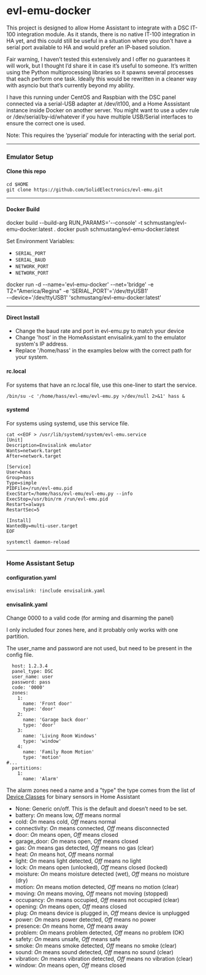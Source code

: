# evl-emu-docker

This project is designed to allow Home Assistant to integrate with a DSC IT-100 integration module.  As it stands, there is no native IT-100 integration in HA yet, and this could still be useful in a situation where you don't have a serial port available to HA and would prefer an IP-based solution.

Fair warning, I haven’t tested this extensively and I offer no guarantees it will work, but I thought I’d share it in case it’s useful to someone. It’s written using the Python multiprocessing libraries so it spawns several processes that each perform one task. Ideally this would be rewritten in a cleaner way with asyncio but that’s currently beyond my ability.

I have this running under CentOS and Raspbian with the DSC panel connected via a serial-USB adapter at /dev/it100, and a Home Asssistant instance inside Docker on another server.  You might want to use a udev rule or /dev/serial/by-id/whatever if you have multiple USB/Serial interfaces to ensure the correct one is used.

Note: This requires the ‘pyserial’ module for interacting with the serial port.

---
### Emulator Setup


#### Clone this repo

```
cd $HOME
git clone https://github.com/SolidElectronics/evl-emu.git
```

---
#### Docker Build
docker build --build-arg RUN_PARAMS='--console' -t schmustang/evl-emu-docker:latest .
docker push schmustang/evl-emu-docker:latest

Set Environment Variables:

* `SERIAL_PORT`
* `SERIAL_BAUD`
* `NETWORK_PORT`
* `NETWORK_PORT`

docker run -d --name='evl-emu-docker' --net='bridge' -e TZ="America/Regina" -e 'SERIAL_PORT'='/dev/ttyUSB1' \
    --device='/dev/ttyUSB1' 'schmustang/evl-emu-docker:latest'

---
#### Direct Install
- Change the baud rate and port in evl-emu.py to match your device
- Change 'host' in the HomeAssistant envisalink.yaml to the emulator system's IP address.
- Replace '/home/hass' in the examples below with the correct path for your system.

#### rc.local
For systems that have an rc.local file, use this one-liner to start the service.
```
/bin/su -c '/home/hass/evl-emu/evl-emu.py >/dev/null 2>&1' hass &
```

#### systemd
For systems using systemd, use this service file.

```
cat <<EOF > /usr/lib/systemd/system/evl-emu.service
[Unit]
Description=Envisalink emulator
Wants=network.target
After=network.target

[Service]
User=hass
Group=hass
Type=simple
PIDFile=/run/evl-emu.pid
ExecStart=/home/hass/evl-emu/evl-emu.py --info
ExecStop=/usr/bin/rm /run/evl-emu.pid
Restart=always
RestartSec=5

[Install]
WantedBy=multi-user.target
EOF

systemctl daemon-reload
```



---
### Home Assistant Setup
#### configuration.yaml
```
envisalink: !include envisalink.yaml
```

#### envisalink.yaml
Change 0000 to a valid code (for arming and disarming the panel)

I only included four zones here, and it probably only works with one partition.

The user_name and password are not used, but need to be present in the config file.
```
  host: 1.2.3.4
  panel_type: DSC
  user_name: user
  password: pass
  code: '0000'
  zones:
    1:
      name: 'Front door'
      type: 'door'
    2:
      name: 'Garage back door'
      type: 'door'
    3:
      name: 'Living Room Windows'
      type: 'window'
    4:
      name: 'Family Room Motion'
      type: 'motion'
#...
  partitions:
    1:
      name: 'Alarm'
```


The alarm zones need a name and a "type" the type comes from the list of [Device Classes](https://www.home-assistant.io/components/binary_sensor/) for binary sensors in Home Assistant

+ None: Generic on/off. This is the default and doesn’t need to be set.
+ battery: *On* means low, *Off* means normal
+ cold: *On* means cold, *Off* means normal
+ connectivity: *On* means connected, *Off* means disconnected
+ door: *On* means open, *Off* means closed
+ garage_door: *On* means open, *Off* means closed
+ gas: *On* means gas detected, *Off* means no gas (clear)
+ heat: *On* means hot, *Off* means normal
+ light: *On* means light detected, *Off* means no light
+ lock: *On* means open (unlocked), *Off* means closed (locked)
+ moisture: *On* means moisture detected (wet), *Off* means no moisture (dry)
+ motion: *On* means motion detected, *Off* means no motion (clear)
+ moving: *On* means moving, *Off* means not moving (stopped)
+ occupancy: *On* means occupied, *Off* means not occupied (clear)
+ opening: *On* means open, *Off* means closed
+ plug: *On* means device is plugged in, *Off* means device is unplugged
+ power: *On* means power detected, *Off* means no power
+ presence: *On* means home, *Off* means away
+ problem: *On* means problem detected, *Off* means no problem (OK)
+ safety: *On* means unsafe, *Off* means safe
+ smoke: *On* means smoke detected, *Off* means no smoke (clear)
+ sound: *On* means sound detected, *Off* means no sound (clear)
+ vibration: *On* means vibration detected, *Off* means no vibration (clear)
+ window: *On* means open, *Off* means closed
